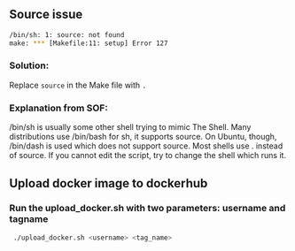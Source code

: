 ## Source issue
```bash
/bin/sh: 1: source: not found
make: *** [Makefile:11: setup] Error 127
```

### Solution:
Replace `source` in the Make file with `.`

### Explanation from SOF:
/bin/sh is usually some other shell trying to mimic The Shell. Many distributions use /bin/bash for sh, it supports source. On Ubuntu, though, /bin/dash is used which does not support source. Most shells use . instead of source. If you cannot edit the script, try to change the shell which runs it.


## Upload docker image to dockerhub
### Run the upload_docker.sh with two parameters: username and tagname
```bash
 ./upload_docker.sh <username> <tag_name>
```